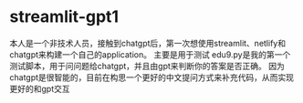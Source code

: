 # streamlit-gpt1
本人是一个非技术人员，接触到chatgpt后，第一次想使用streamlit、netlify和chatgpt来构建一个自己的application。
主要是用于测试
edu9.py是我的第一个测试脚本，用于问问题给chatgpt，并且由gpt来判断你的答案是否正确。
因为chatgpt是很智能的，目前在构思一个更好的中文提问方式来补充代码，从而实现更好的和gpt交互
